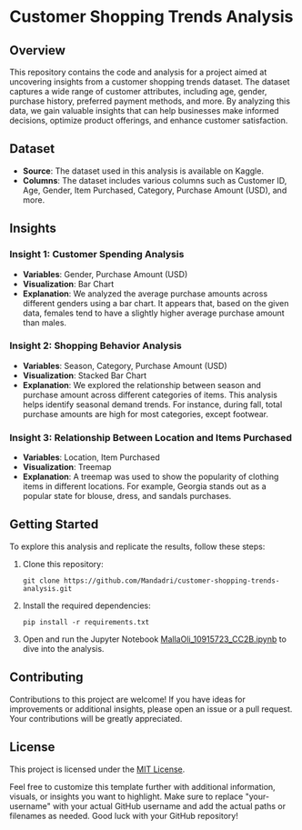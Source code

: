 # Customer Shopping Trends Analysis

## Overview

This repository contains the code and analysis for a project aimed at uncovering insights from a customer shopping trends dataset. The dataset captures a wide range of customer attributes, including age, gender, purchase history, preferred payment methods, and more. By analyzing this data, we gain valuable insights that can help businesses make informed decisions, optimize product offerings, and enhance customer satisfaction.

## Dataset

- **Source**: The dataset used in this analysis is available on Kaggle.
- **Columns**: The dataset includes various columns such as Customer ID, Age, Gender, Item Purchased, Category, Purchase Amount (USD), and more.

## Insights

### Insight 1: Customer Spending Analysis

- **Variables**: Gender, Purchase Amount (USD)
- **Visualization**: Bar Chart
- **Explanation**: We analyzed the average purchase amounts across different genders using a bar chart. It appears that, based on the given data, females tend to have a slightly higher average purchase amount than males.

### Insight 2: Shopping Behavior Analysis

- **Variables**: Season, Category, Purchase Amount (USD)
- **Visualization**: Stacked Bar Chart
- **Explanation**: We explored the relationship between season and purchase amount across different categories of items. This analysis helps identify seasonal demand trends. For instance, during fall, total purchase amounts are high for most categories, except footwear.

### Insight 3: Relationship Between Location and Items Purchased

- **Variables**: Location, Item Purchased
- **Visualization**: Treemap
- **Explanation**: A treemap was used to show the popularity of clothing items in different locations. For example, Georgia stands out as a popular state for blouse, dress, and sandals purchases.

## Getting Started

To explore this analysis and replicate the results, follow these steps:

1. Clone this repository:

   ```
   git clone https://github.com/Mandadri/customer-shopping-trends-analysis.git
   ```

2. Install the required dependencies:

   ```
   pip install -r requirements.txt
   ```

3. Open and run the Jupyter Notebook [MallaOli_10915723_CC2B.ipynb](MallaOli_10915723_CC2B.ipynb) to dive into the analysis.

## Contributing

Contributions to this project are welcome! If you have ideas for improvements or additional insights, please open an issue or a pull request. Your contributions will be greatly appreciated.

## License

This project is licensed under the [MIT License](LICENSE.md).

Feel free to customize this template further with additional information, visuals, or insights you want to highlight. Make sure to replace "your-username" with your actual GitHub username and add the actual paths or filenames as needed. Good luck with your GitHub repository!
